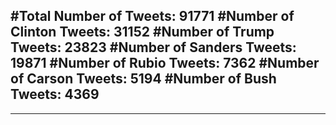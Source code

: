 #Total Number of Tweets: 91771 
#Number of Clinton Tweets: 31152
#Number of Trump Tweets: 23823
#Number of Sanders Tweets: 19871
#Number of Rubio Tweets: 7362
#Number of Carson Tweets: 5194
#Number of Bush Tweets: 4369
---
---
